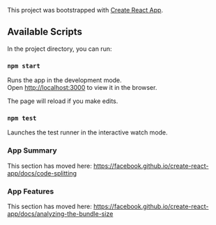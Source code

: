 This project was bootstrapped with [Create React App](https://github.com/facebook/create-react-app).

## Available Scripts

In the project directory, you can run:

### `npm start`

Runs the app in the development mode.<br />
Open [http://localhost:3000](http://localhost:3000) to view it in the browser.

The page will reload if you make edits.<br />

### `npm test`

Launches the test runner in the interactive watch mode.<br />

### App Summary

This section has moved here: https://facebook.github.io/create-react-app/docs/code-splitting

### App Features

This section has moved here: https://facebook.github.io/create-react-app/docs/analyzing-the-bundle-size

